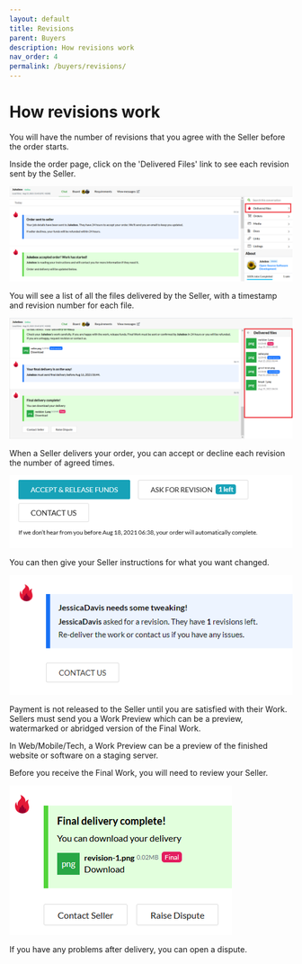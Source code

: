 ```yaml
---
layout: default
title: Revisions
parent: Buyers
description: How revisions work
nav_order: 4
permalink: /buyers/revisions/
---
```


# How revisions work

You will have the number of revisions that you agree with the Seller before the order starts. 

Inside the order page, click on the 'Delivered Files' link to see each revision sent by the Seller.

![](/assets/delivered-files.png)


You will see a list of all the files delivered by the Seller, with a timestamp and revision number for each file.

![](/assets/delivered-files-2.png)

When a Seller delivers your order, you can accept or decline each revision the number of agreed times.

![](/assets/revisions-left.png)

You can then give your Seller instructions for what you want changed. 

![](/assets/revision-1.png)

Payment is not released to the Seller until you are satisfied with their Work. Sellers must send you a Work Preview which can be a preview, watermarked or abridged version of the Final Work.

In Web/Mobile/Tech, a Work Preview can be a preview of the finished website or software on a staging server.

Before you receive the Final Work, you will need to review your Seller.

![](/assets/final.png)

If you have any problems after delivery, you can open a dispute.